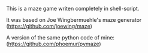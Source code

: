 This is a maze game writen completely in shell-script.

It was based on Joe Wingbermuehle's maze generator (https://github.com/joewing/maze)

A version of the same python code of mine: (https://github.com/phoemur/pymaze)
